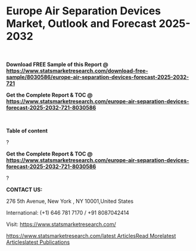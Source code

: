 <h1>Europe Air Separation Devices Market, Outlook and Forecast 2025-2032</h1><br/><p><strong>Download FREE Sample of this Report @ <a href="https://www.statsmarketresearch.com/download-free-sample/8030586/europe-air-separation-devices-forecast-2025-2032-721">https://www.statsmarketresearch.com/download-free-sample/8030586/europe-air-separation-devices-forecast-2025-2032-721</a></strong></p>
 
 
 
 <div><b>Get the Complete Report & TOC @ <a href="https://www.statsmarketresearch.com/europe-air-separation-devices-forecast-2025-2032-721-8030586">https://www.statsmarketresearch.com/europe-air-separation-devices-forecast-2025-2032-721-8030586</a></b></div>
 
 
 
 <p><br />
 
 <b>Table of content</b></p>
 
 
 
 <p>? </p>
 
 
 
 <div><b>Get the Complete Report & TOC @ <a href="https://www.statsmarketresearch.com/europe-air-separation-devices-forecast-2025-2032-721-8030586">https://www.statsmarketresearch.com/europe-air-separation-devices-forecast-2025-2032-721-8030586</a></b></div>
 
 
 
 <p>? </p>
 
 
 
 <p><b>CONTACT US:</b><br />
 
 276 5th Avenue, New York , NY 10001,United States<br />
 
 International: (+1) 646 781 7170 / +91 8087042414<br />
 
 Visit: <a href="https://www.statsmarketresearch.com/">https://www.statsmarketresearch.com/</a><br />
 
 <a href="https://gyeongbokgung.com">https://www.statsmarketresearch.com/</a><a href="https://hallyeomaritime.com">latest Articles</a><a href="https://jingwansa.com">Read More</a><a href="https://nguoiviet.jp/">latest Articles</a><a href="https://www.intelmarketresearch.com/">latest Publications</a></p>
